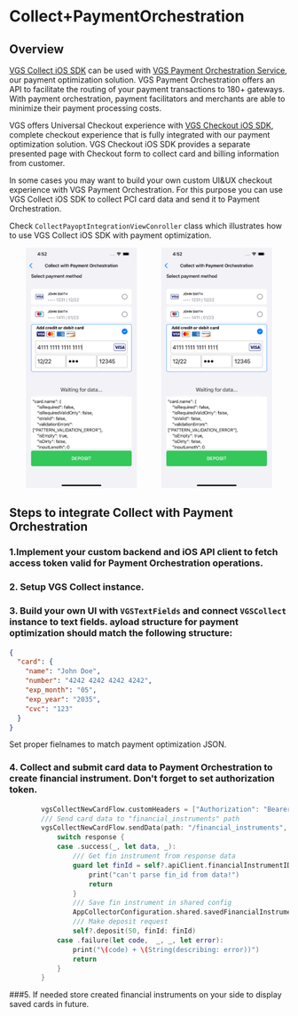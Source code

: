 # Collect+PaymentOrchestration

## Overview

[VGS Collect iOS SDK](https://github.com/verygoodsecurity/vgs-collect-ios) can be used with [VGS Payment Orchestration Service](https://www.verygoodsecurity.com/payment-optimization), our payment optimization solution.
VGS Payment Orchestration offers an API to facilitate the routing of your payment transactions to 180+ gateways. With payment orchestration, payment facilitators and merchants are able to minimize their payment processing costs.

VGS offers Universal Checkout experience with [VGS Checkout iOS SDK](https://github.com/verygoodsecurity/vgs-checkout-ios), complete checkout experience that is fully integrated with our payment optimization solution. 
VGS Checkout iOS SDK provides a separate presented page with Checkout form to collect card and billing information from customer.

In some cases you may want to build your own custom UI&UX checkout experience with VGS Payment Orchestration. For this purpose you can use VGS Collect iOS SDK to collect PCI card data and send it to Payment Orchestration. 

Check `CollectPayoptIntegrationViewConroller` class which illustrates how to use VGS Collect iOS SDK with payment optimization.

<p align="center">
	<img src="./images/collect_pay_opt_img_1.png" width="200" alt="VGS Collect iOS SDK State" hspace="20">
	<img src="./images/collect_pay_opt_img_1.png" width="200" alt="VGS Collect iOS SDK Response" hspace="20">
</p>


## Steps to integrate Collect with Payment Orchestration

### 1.Implement your custom backend and iOS API client to fetch access token valid for Payment Orchestration operations.  

### 2. Setup VGS Collect instance.

### 3. Build your own UI with `VGSTextFields` and connect `VGSCollect` instance to text fields. ayload structure for payment optimization should match the following structure:

```JSON
{
  "card": {
    "name": "John Doe",
    "number": "4242 4242 4242 4242",
    "exp_month": "05",
    "exp_year": "2035",
    "cvc": "123"
  }
}
```

Set proper fielnames to match payment optimization JSON.

### 4. Collect and submit card data to Payment Orchestration to create financial instrument. Don't forget to set authorization token. 

```swift
   		vgsCollectNewCardFlow.customHeaders = ["Authorization": "Bearer \(payOptAccessToken)"]
		/// Send card data to "financial_instruments" path
		vgsCollectNewCardFlow.sendData(path: "/financial_instruments", routeId: AppCollectorConfiguration.shared.paymentOrchestrationDefaultRouteId) { [weak self] response in
			switch response {
			case .success(_, let data, _):
				/// Get fin instrument from response data
				guard let finId = self?.apiClient.financialInstrumentID(from: data) else {
					print("can't parse fin_id from data!")
					return
				}
				/// Save fin instrument in shared config
				AppCollectorConfiguration.shared.savedFinancialInstruments.append(finId)
				/// Make deposit request
				self?.deposit(50, finId: finId)
			case .failure(let code,  _, _, let error):
				print("\(code) + \(String(describing: error))")
				return
			}
		}
```

###5. If needed store created financial instruments on your side to display saved cards in future.



